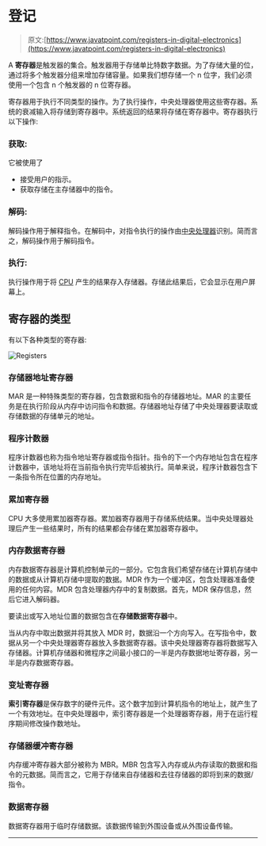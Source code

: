 # 登记

> 原文:[https://www.javatpoint.com/registers-in-digital-electronics](https://www.javatpoint.com/registers-in-digital-electronics)

A **寄存器**是触发器的集合。触发器用于存储单比特数字数据。为了存储大量的位，通过将多个触发器分组来增加存储容量。如果我们想存储一个 n 位字，我们必须使用一个包含 n 个触发器的 n 位寄存器。

寄存器用于执行不同类型的操作。为了执行操作，中央处理器使用这些寄存器。系统的衰减输入将存储到寄存器中。系统返回的结果将存储在寄存器中。寄存器执行以下操作:

### 获取:

它被使用了

*   接受用户的指示。
*   获取存储在主存储器中的指令。

### 解码:

解码操作用于解释指令。在解码中，对指令执行的操作由[中央处理器](https://www.javatpoint.com/cpu-full-form)识别。简而言之，解码操作用于解码指令。

### 执行:

执行操作用于将 [CPU](https://www.javatpoint.com/central-processing-unit) 产生的结果存入存储器。存储此结果后，它会显示在用户屏幕上。

## 寄存器的类型

有以下各种类型的寄存器:

![Registers](../Images/059acadb2056c9585d09d9dbeb7b4807.png)

### 存储器地址寄存器

MAR 是一种特殊类型的寄存器，包含数据和指令的存储器地址。MAR 的主要任务是在执行阶段从内存中访问指令和数据。存储器地址存储了中央处理器要读取或存储数据的存储单元的地址。

### 程序计数器

程序计数器也称为指令地址寄存器或指令指针。指令的下一个内存地址包含在程序计数器中，该地址将在当前指令执行完毕后被执行。简单来说，程序计数器包含下一条指令所在位置的内存地址。

### 累加寄存器

CPU 大多使用累加器寄存器。累加器寄存器用于存储系统结果。当中央处理器处理后产生一些结果时，所有的结果都会存储在累加器寄存器中。

### 内存数据寄存器

内存数据寄存器是计算机控制单元的一部分。它包含我们希望存储在计算机存储中的数据或从计算机存储中提取的数据。MDR 作为一个缓冲区，包含处理器准备使用的任何内容。MDR 包含处理器内存中的复制数据。首先，MDR 保存信息，然后它进入解码器。

要读出或写入地址位置的数据包含在**存储数据寄存器**中。

当从内存中取出数据并将其放入 MDR 时，数据沿一个方向写入。在写指令中，数据从另一个中央处理器寄存器放入多数据寄存器。该中央处理器寄存器将数据写入存储器。计算机存储器和微程序之间最小接口的一半是内存数据地址寄存器，另一半是内存数据寄存器。

### 变址寄存器

**索引寄存器**是保存数字的硬件元件。这个数字加到计算机指令的地址上，就产生了一个有效地址。在中央处理器中，索引寄存器是一个处理器寄存器，用于在运行程序期间修改操作数地址。

### 存储器缓冲寄存器

内存缓冲寄存器大部分被称为 MBR。MBR 包含写入内存或从内存读取的数据和指令的元数据。简而言之，它用于存储来自存储器和去往存储器的即将到来的数据/指令。

### 数据寄存器

数据寄存器用于临时存储数据。该数据传输到外围设备或从外围设备传输。

* * *